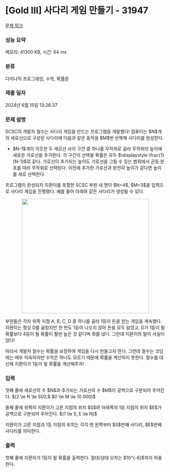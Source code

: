 # [Gold III] 사다리 게임 만들기 - 31947 

[문제 링크](https://www.acmicpc.net/problem/31947) 

### 성능 요약

메모리: 41300 KB, 시간: 64 ms

### 분류

다이나믹 프로그래밍, 수학, 확률론

### 제출 일자

2024년 6월 15일 13:26:37

### 문제 설명

<p>SCSC의 개발자 철수는 사다리 게임을 만드는 프로그램을 개발했다! 컴퓨터는 $N$개의 세로선으로 구성된 사다리에 다음과 같은 동작을 $M$번 반복해 사다리를 완성한다.</p>

<ul>
	<li>$N-1$개의 이웃한 두 세로선 사이 구간 중 하나를 무작위로 골라 무작위의 높이에 새로운 가로선을 추가한다. 각 구간이 선택될 확률은 모두 $\displaystyle \frac{1}{N-1}$로 같다. 가로선이 추가되는 높이도 가로선을 그릴 수 있는 범위에서 균등 분포를 따라 무작위로 선택된다. 이전에 추가한 가로선과 완전히 높이가 같다면 높이를 새로 선택한다.</li>
</ul>

<p>프로그램이 완성되자 지환이를 포함한 SCSC 부원 네 명이 $N=4$, $M=3$을 입력으로 사다리 게임을 진행했다. 예를 들어 아래와 같은 사다리가 생성될 수 있다.</p>

<p style="text-align: center;"><img alt="" src="" style="height: 360px; width: 400px;"></p>

<p>부원들은 각자 위쪽 지점 A, B, C, D 중 하나를 골라 1등이 돈을 얻는 게임을 계속했다. 지환이는 항상 D를 골랐지만 한 번도 1등이 나오지 않아 돈을 모두 잃었고, D가 1등이 될 확률보다 4등이 될 확률이 훨씬 높은 것 같다며 화를 냈다. 그런데 지환이의 말이 사실이었다!</p>

<p>따라서 개발자 철수는 확률을 보정하여 게임을 다시 만들고자 한다. 그런데 철수는 코딩에는 매우 익숙하지만 수학은 하나도 모르기 때문에 확률을 계산하지 못한다. 철수를 대신해 지환이가 1등이 될 확률을 계산해주자!</p>

### 입력 

 <p>첫째 줄에 세로선의 수 $N$과 추가되는 가로선의 수 $M$이 공백으로 구분되어 주어진다. $(2 \le N \le 500;$ $0 \le M \le 10  000)$</p>

<p>둘째 줄에 위쪽의 지환이가 고른 지점의 위치 $S$와 아래쪽의 1등 지점의 위치 $E$가 공백으로 구분되어 주어진다. $(1 \le S, E \le N)$</p>

<p>지환이가 고른 지점과 1등 지점의 위치는 각각 맨 왼쪽부터 $S$번째 사다리, $E$번째 사다리를 의미한다.</p>

### 출력 

 <p>첫째 줄에 지환이가 1등이 될 확률을 출력한다. 절대/상대 오차는 $10^{-6}$까지 허용한다.</p>

